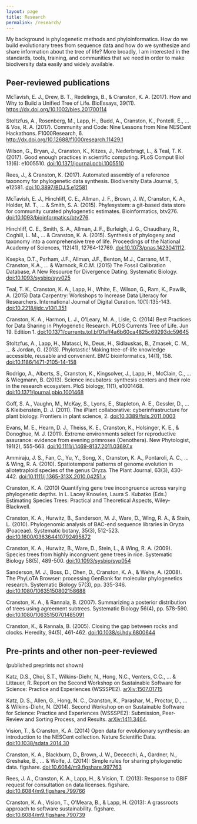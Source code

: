 ```yaml
---
layout: page
title: Research
permalink: /research/
---
```


My background is phylogenetic methods and phyloinformatics. How do we build 
evolutionary trees from sequence data and how do we synthesize and share 
information about the tree of life? More broadly, I am interested in the 
standards, tools, training, and communities that we need in order to make 
biodiversity data easily and widely available. 

## Peer-reviewed publications

McTavish, E. J., Drew, B. T., Redelings, B., & Cranston, K. A. (2017). How and Why to Build a Unified Tree of Life. BioEssays, 39(11). https://dx.doi.org/10.1002/bies.201700114

Stoltzfus, A., Rosenberg, M., Lapp, H., Budd, A., Cranston, K., Pontelli, E., ... & Vos, R. A. (2017). Community and Code: Nine Lessons from Nine NESCent Hackathons. F1000Research, 6. http://dx.doi.org/10.12688/f1000research.11429.1

Wilson, G., Bryan, J., Cranston, K., Kitzes, J., Nederbragt, L., \& Teal, T. K. (2017). Good enough practices in scientific computing. PLoS Comput Biol 13(6): e1005510. [doi:10.1371/journal.pcbi.1005510](https://doi.org/10.1371/journal.pcbi.1005510)

Rees, J., & Cranston, K. (2017). Automated assembly of a reference taxonomy for phylogenetic data synthesis. Biodiversity Data Journal, 5, e12581. [doi:10.3897/BDJ.5.e12581](https://doi.org/10.3897/BDJ.5.e12581)

McTavish, E. J., Hinchliff, C. E., Allman, J. F., Brown, J. W., Cranston, K. A., Holder, M. T., ... & Smith, S. A. (2015). Phylesystem: a git-based data store for community curated phylogenetic estimates. Bioinformatics, btv276. [doi:10.1093/bioinformatics/btv276](http://dx.doi.org/10.1093/bioinformatics/btv276).

Hinchliff, C. E., Smith, S. A., Allman, J. F., Burleigh, J. G., Chaudhary, R., Coghill, L. M., ... & Cranston, K. A. (2015). Synthesis of phylogeny and taxonomy into a comprehensive tree of life. Proceedings of the National Academy of Sciences, 112(41), 12764-12769. [doi:10.1073/pnas.1423041112](http://dx.doi.org/10.1073/pnas.1423041112). 

Ksepka, D.T., Parham, J.F., Allman, J.F., Benton, M.J., Carrano, M.T., Cranston, K.A., ... & Warnock, R.C.M. (2015) The Fossil Calibration Database, A New Resource for Divergence Dating. Systematic Biology. [doi:10.1093/sysbio/syv025](http://dx.doi.org/10.1093/sysbio/syv025)

Teal, T. K., Cranston, K. A., Lapp, H., White, E., Wilson, G., Ram, K., Pawlik, A. (2015) Data Carpentry: Workshops to Increase Data Literacy for Researchers. International Journal of Digital Curation. 10(1):135-143. [doi:10.2218/ijdc.v10i1.351](http://dx.doi.org/10.2218/ijdc.v10i1.351)

Cranston, K. A., Harmon, L. J., O'Leary, M. A., Lisle, C. (2014) Best Practices for Data Sharing in Phylogenetic Research. PLOS Currents Tree of Life. Jun 19. Edition 1. [doi:10.1371/currents.tol.bf01eff4a6b60ca4825c69293dc59645](http://dx.doi.org/10.1371/currents.tol.bf01eff4a6b60ca4825c69293dc59645)

Stoltzfus, A., Lapp, H., Matasci, N., Deus, H., Sidlauskas, B., Zmasek, C. M., ... & Jordan, G. (2013). Phylotastic! Making tree-of-life knowledge accessible, reusable and convenient. BMC bioinformatics, 14(1), 158. [doi:10.1186/1471-2105-14-158](http://dx.doi.org/10.1186/1471-2105-14-158)

Rodrigo, A., Alberts, S., Cranston, K., Kingsolver, J., Lapp, H., McClain, C., ... & Wiegmann, B. (2013). Science incubators: synthesis centers and their role in the research ecosystem. PloS biology, 11(1), e1001468. [doi:10.1371/journal.pbio.1001468](http://dx.doi.org/10.1371/journal.pbio.1001468)

Goff, S. A., Vaughn, M., McKay, S., Lyons, E., Stapleton, A. E., Gessler, D., ... & Kleibenstein, D. J. (2011). The iPlant collaborative: cyberinfrastructure for plant biology. Frontiers in plant science, 2. [doi:10.3389/fpls.2011.0003](http://dx.doi.org/10.3389/fpls.2011.0003)

Evans, M. E., Hearn, D. J., Theiss, K. E., Cranston, K., Holsinger, K. E., & Donoghue, M. J. (2011). Extreme environments select for reproductive assurance: evidence from evening primroses (Oenothera). New Phytologist, 191(2), 555-563. [doi:10.1111/j.1469-8137.2011.03697.x](http://dx.doi.org/10.1111/j.1469-8137.2011.03697.x)

Ammiraju, J. S., Fan, C., Yu, Y., Song, X., Cranston, K. A., Pontaroli, A. C., ... & Wing, R. A. (2010). Spatiotemporal patterns of genome evolution in allotetraploid species of the genus Oryza. The Plant Journal, 63(3), 430-442. [doi:10.1111/j.1365-313X.2010.04251.x](http://dx.doi.org/10.1111/j.1365-313X.2010.04251.x)

Cranston, K. A. (2010) Quantifying gene tree incongruence across varying phylogenetic depths. In L. Lacey Knowles, Laura S. Kubatko (Eds.) Estimating Species Trees: Practical and Theoretical Aspects, Wiley-Blackwell.

Cranston, K. A., Hurwitz, B., Sanderson, M. J., Ware, D., Wing, R. A., & Stein, L. (2010). Phylogenomic analysis of BAC-end sequence libraries in Oryza (Poaceae). Systematic botany, 35(3), 512-523. [doi:10.1600/036364410792495872](http://dx.doi.org/10.1600/036364410792495872)

Cranston, K. A., Hurwitz, B., Ware, D., Stein, L., & Wing, R. A. (2009). Species trees from highly incongruent gene trees in rice.  Systematic Biology 58(5), 489-500. [doi:10.1093/sysbio/syp054](http://dx.doi.org/10.1093/sysbio/syp054)

Sanderson, M. J., Boss, D., Chen, D., Cranston, K. A., & Wehe, A. (2008). The PhyLoTA Browser: processing GenBank for molecular phylogenetics research. Systematic Biology 57(3), pp. 335-346. [doi:10.1080/10635150802158688](http://dx.doi.org/10.1080/10635150802158688)

Cranston, K. A., & Rannala, B. (2007). Summarizing a posterior distribution of trees using agreement subtrees. Systematic Biology 56(4), pp. 578-590.
[doi:10.1080/10635150701485091](http://dx.doi.org/10.1080/10635150701485091)

Cranston, K., & Rannala, B. (2005). Closing the gap between rocks and clocks. Heredity, 94(5), 461-462. [doi:10.1038/sj.hdy.6800644](http://dx.doi.org/10.1038/sj.hdy.6800644)

## Pre-prints and other non-peer-reviewed

(published preprints not shown)

Katz, D.S., Choi, S.T., Wilkins-Diehr, N., Hong, N.C., Venters, C.C., ... & Littauer, R. Report on the Second Workshop on Sustainable Software for Science: Practice and Experiences (WSSSPE2). [arXiv:1507.01715](http://arxiv.org/abs/1507.01715)

Katz, D. S., Allen, G., Hong, N. C., Cranston, K., Parashar, M., Proctor, D., ... & Wilkins-Diehr, N. (2014). Second Workshop on on Sustainable Software for Science: Practice and Experiences (WSSSPE2): Submission, Peer-Review and Sorting Process, and Results.  [arXiv:1411.3464](http://arxiv.org/abs/1411.3464).

Vision, T., & Cranston, K. A. (2014) Open data for evolutionary synthesis: an introduction to the NESCent collection. Nature Scientific Data. [doi:10.1038/sdata.2014.30](http://dx.doi.org/10.1038/sdata.2014.30)

Cranston, K. A., Blackburn, D., Brown, J. W., Dececchi, A., Gardner, N., Greshake, B., ... & Wolfe, J. (2014): Simple rules for sharing phylogenetic data. figshare. [doi:10.6084/m9.figshare.997763](http://dx.doi.org/10.6084/m9.figshare.997763)

Rees, J. A., Cranston, K. A., Lapp, H., & Vision, T. (2013): Response to GBIF request for consultation on data licenses. figshare. [doi:10.6084/m9.figshare.799766](http://dx.doi.org/10.6084/m9.figshare.799766)

Cranston, K. A., Vision, T., O'Meara, B., & Lapp, H. (2013): A grassroots approach to software sustainability. figshare. [doi:10.6084/m9.figshare.790739](http://dx.doi.org/10.6084/m9.figshare.790739)
